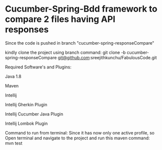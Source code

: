 # Cucumber-Spring-Bdd framework to compare 2 files having API responses

Since the code is pushed in branch "cucumber-spring-responseCompare" 

kindly clone the project using branch command: 
git clone -b cucumber-spring-responseCompare git@github.com:sreejithkunchu/FabulousCode.git

Required Software's and Plugins:

Java 1.8

Maven

Intellij

Intellij Gherkin Plugin

Intellij Cucumber Java Plugin

Intellij Lombok Plugin



Command to run from terminal:
Since it has now only one active profile, so Open terminal and navigate to the project and run this maven command:
 mvn test

